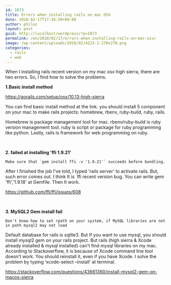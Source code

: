 ```yaml
---
id: 1073
title: Errors when installing rails on mac OSX
date: 2018-02-17T17:34:50+09:00
author: philoz
layout: post
guid: http://localhost/wordpress/?p=1073
permalink: /en/2018/02/17/errors-when-installing-rails-on-mac-osx/
image: /wp-content/uploads/2018/02/4223-1-270x270.png
categories:
  - rails
  - web
---
```

When I installing rails recent version on my mac osx high sierra, there are two errors. So, I find how to solve the problems.

<strong>1.Basic install method</strong>

<a href="https://gorails.com/setup/osx/10.13-high-sierra" target="_blank" rel="noopener">https://gorails.com/setup/osx/10.13-high-sierra</a>

You can find basic install method at the link. you should install 5 component on your mac to make rails projects: homebrew, rbenv, ruby-build, ruby, rails.

Homebrew is package management tool for mac. rbenv/ruby-build is ruby version management tool. ruby is script or package for ruby programming like python. Lastly, rails is framework for web programming on ruby.

&nbsp;

<strong>2. failed at installing 'ffi 1.9.21'</strong>
<pre class="default prettyprint prettyprinted"><code><span class="str">Make sure that `gem install ffi -v '1.9.21'` succeeds before bundling.</span></code></pre>
After I finished the job I've told, I typed 'rails server' to activate rails. But, such error comes out. I think It is &nbsp;ffi recent version bug. You can write gem 'ffi','1.9.18' at Gemfile. Then It work.

<a href="https://github.com/ffi/ffi/issues/608" target="_blank" rel="noopener">https://github.com/ffi/ffi/issues/608</a>

&nbsp;

<strong>3. MySQL2 Gem install fail</strong>
<pre class="default prettyprint prettyprinted"><code><span class="str">Don't know how to set rpath on your system, if MySQL libraries are not in path mysql2 may not load
</span></code></pre>
Default database for rails is sqlite3. But If you want to use mysql, you should install mysql2 gem on your rails project. But rails (high sierra &amp; Xcode already installed &amp; mysql installed) can't find mysql libraries on my mac. According to Stackoverflow, it is because of Xcode command line tool doesn't work. You should reinstall it, even if you have Xcode. I solve the problem by typing&nbsp;‘xcode-select –install’ at terminal.

<a href="https://stackoverflow.com/questions/43661360/install-mysql2-gem-on-macos-sierra" target="_blank" rel="noopener">https://stackoverflow.com/questions/43661360/install-mysql2-gem-on-macos-sierra</a>